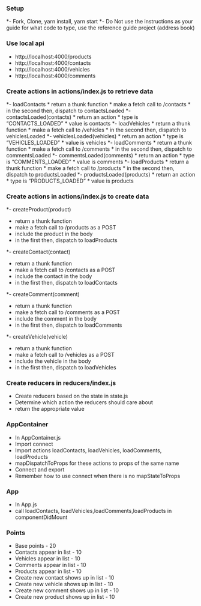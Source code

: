 ### Setup
*- Fork, Clone, yarn install, yarn start
*- Do Not use the instructions as your guide for what code to type, use the reference guide project (address book)

### Use local api
* http://localhost:4000/products
* http://localhost:4000/contacts
* http://localhost:4000/vehicles
* http://localhost:4000/comments


### Create actions in actions/index.js to retrieve data
*- loadContacts
    * return a thunk function
    * make a fetch call to /contacts
    * in the second then, dispatch to contactsLoaded
*- contactsLoaded(contacts)
    * return an action
    * type is “CONTACTS_LOADED”
    * value is contacts
*- loadVehicles
    * return a thunk function
    * make a fetch call to /vehicles
    * in the second then, dispatch to vehiclesLoaded
*- vehiclesLoaded(vehicles)
    * return an action
    * type is “VEHICLES_LOADED”
    * value is vehicles
*- loadComments
    * return a thunk function
    * make a fetch call to /comments
    * in the second then, dispatch to commentsLoaded
*- commentsLoaded(comments)
    * return an action
    * type is “COMMENTS_LOADED”
    * value is comments
*- loadProducts
    * return a thunk function
    * make a fetch call to /products
    * in the second then, dispatch to productsLoaded
*- productsLoaded(products)
    * return an action
    * type is “PRODUCTS_LOADED”
    * value is products

### Create actions in actions/index.js to create data
*- createProduct(product)
   * return a thunk function
   * make a fetch call to /products as a POST
   * include the product in the body
   * in the first then, dispatch to loadProducts

*- createContact(contact)
   * return a thunk function
   * make a fetch call to /contacts as a POST
   * include the contact in the body
   * in the first then, dispatch to loadContacts

*- createComment(comment)
   * return a thunk function
   * make a fetch call to /comments as a POST
   * include the comment in the body
   * in the first then, dispatch to loadComments

*- createVehicle(vehicle)
   * return a thunk function
   * make a fetch call to /vehicles as a POST
   * include the vehicle in the body
   * in the first then, dispatch to loadVehicles

### Create reducers in reducers/index.js
* Create reducers based on the state in state.js
* Determine which action the reducers should care about
* return the appropriate value

### AppContainer
* In AppContainer.js
* Import connect
* Import actions loadContacts, loadVehicles, loadComments, loadProducts
* mapDispatchToProps for these actions to props of the same name
* Connect and export
* Remember how to use connect when there is no mapStateToProps

### App
* In App.js
* call loadContacts, loadVehicles,loadComments,loadProducts in componentDidMount

### Points
* Base points - 20
* Contacts appear in list - 10
* Vehicles appear in list - 10
* Comments appear in list - 10
* Products appear in list - 10
* Create new contact shows up in list - 10
* Create new vehicle shows up in list - 10
* Create new comment shows up in list - 10
* Create new product shows up in list - 10
